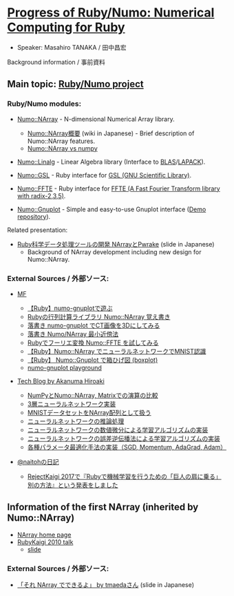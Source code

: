 # [Progress of Ruby/Numo: Numerical Computing for Ruby](http://rubykaigi.org/2017/presentations/masa16tanaka.html)

* Speaker: Masahiro TANAKA / 田中昌宏

Background information / 事前資料

## Main topic: [Ruby/Numo project](https://github.com/ruby-numo)

### Ruby/Numo modules:

* [Numo::NArray](https://github.com/ruby-numo/narray) - N-dimensional Numerical Array library.
    * [Numo::NArray概要](https://github.com/ruby-numo/narray/wiki/Numo::NArray%E6%A6%82%E8%A6%81) (wiki in Japanese) - Brief description of Numo::NArray features.
    * [Numo::NArray vs numpy](https://github.com/ruby-numo/narray/wiki/Numo-vs-numpy)

* [Numo::Linalg](https://github.com/ruby-numo/linalg) - Linear Algebra library (Interface to [BLAS](http://www.netlib.org/blas/)/[LAPACK](http://www.netlib.org/lapack/)).
* [Numo::GSL](https://github.com/ruby-numo/gsl) - Ruby interface for [GSL (GNU Scientific Library)](http://www.gnu.org/software/gsl/).
* [Numo::FFTE](https://github.com/ruby-numo/ffte) - Ruby interface for [FFTE (A Fast Fourier Transform library with radix-2,3,5)](http://www.ffte.jp/).
* [Numo::Gnuplot](https://github.com/ruby-numo/gnuplot) - Simple and easy-to-use Gnuplot interface ([Demo repository](https://github.com/ruby-numo/gnuplot-demo)).

Related presentation:

* [Ruby科学データ処理ツールの開発 NArrayとPwrake](https://www.slideshare.net/masa16tanaka/narray-pwrake) (slide in Japanese)
    * Background of NArray development including new design for Numo::NArray.

### External Sources / 外部ソース:

* [MF](http://medfreak.info/)
    * [【Ruby】numo-gnuplotで遊ぶ](http://medfreak.info/?p=2492)
    * [Rubyの行列計算ライブラリ Numo::NArray 覚え書き](http://medfreak.info/?page_id=3551)
    * [落書き numo-gnuplot でCT画像を3Dにしてみる](http://medfreak.info/?p=2597)
    * [落書き Numo/NArray 最小近傍法](http://medfreak.info/?p=2823)
    * [Rubyでフーリエ変換 Numo::FFTE を試してみる](http://medfreak.info/?p=2843)
    * [【Ruby】Numo::NArray でニューラルネットワークでMNIST認識](http://medfreak.info/?p=2975)
    * [【Ruby】 Numo::Gnuplot で箱ひげ図 (boxplot)](http://medfreak.info/?p=3758)
    * [numo-gnuplot playground](http://medfreak.info/?p=4018)

* [Tech Blog by Akanuma Hiroaki](http://blog.akanumahiroaki.com/)
    * [NumPyとNumo::NArray, Matrixでの演算の比較](http://blog.akanumahiroaki.com/entry/2017/03/10/140000)
    * [3層ニューラルネットワーク実装](http://blog.akanumahiroaki.com/entry/2017/03/17/090000)
    * [MNISTデータセットをNArray配列として扱う](http://blog.akanumahiroaki.com/entry/2017/03/23/091000)
    * [ニューラルネットワークの推論処理](http://blog.akanumahiroaki.com/entry/2017/03/27/083000)
    * [ニューラルネットワークの数値微分による学習アルゴリズムの実装](http://blog.akanumahiroaki.com/entry/2017/04/03/083000)
    * [ニューラルネットワークの誤差逆伝播法による学習アルゴリズムの実装](http://blog.akanumahiroaki.com/entry/2017/04/15/160000)
    * [各種パラメータ最適化手法の実装（SGD, Momentum, AdaGrad, Adam）](http://blog.akanumahiroaki.com/entry/2017/04/21/090000)

* [@naitohの日記](http://naitoh.hatenablog.com/)
    * [RejectKaigi 2017で『Rubyで機械学習を行うための「巨人の肩に乗る」別の方法』という発表をしました](http://naitoh.hatenablog.com/entry/2017/08/20/221410)

## Information of the first NArray (inherited by Numo::NArray)
* [NArray home page](https://masa16.github.io/narray/)
* [RubyKaigi 2010 talk](http://rubykaigi.org/2010/ja/events/83/)
    * [slide](https://www.slideshare.net/masa16tanaka/narray-and-scientific-computing-with-ruby)

### External Sources / 外部ソース:

* [「それ NArray でできるよ」 by tmaedaさん](https://speakerdeck.com/tmaedax/sore-narray-dedekiruyo) (slide in Japanese)
